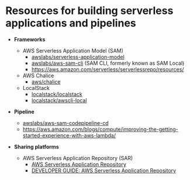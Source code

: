 # Resources for building serverless applications and pipelines

- **Frameworks**
   - AWS Serverless Application Model (SAM)
      - [awslabs/serverless-application-model](https://github.com/awslabs/serverless-application-model)
      - [awslabs/aws-sam-cli](https://github.com/awslabs/aws-sam-cli) (SAM CLI, formerly known as SAM Local)
      - https://aws.amazon.com/serverless/serverlessrepo/resources/
   - AWS Chalice
      - [aws/chalice](https://github.com/aws/chalice)
   - LocalStack
      - [localstack/localstack](https://github.com/localstack/localstack)
      - [localstack/awscli-local](https://github.com/localstack/awscli-local)

-  **Pipeline**
   - [awslabs/aws-sam-codepipeline-cd](https://github.com/awslabs/aws-sam-codepipeline-cd)
   - https://aws.amazon.com/blogs/compute/improving-the-getting-started-experience-with-aws-lambda/

- **Sharing platforms**
   - AWS Serverless Application Repository (SAR)
      - [AWS Serverless Application Repository](https://aws.amazon.com/serverless/serverlessrepo/)
      - [DEVELOPER GUIDE: AWS Serverless Application Repository](
        https://docs.aws.amazon.com/serverlessrepo/latest/devguide/what-is-serverlessrepo.html)
